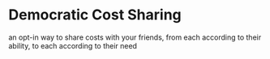 # Democratic Cost Sharing
an opt-in way to share costs with your friends, from each according to their ability, to each according to their need
